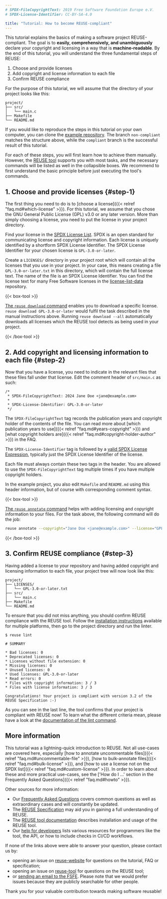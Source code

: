 ```yaml
---
# SPDX-FileCopyrightText: 2019 Free Software Foundation Europe e.V.
# SPDX-License-Identifier: CC-BY-SA-4.0

title: "Tutorial: How to become REUSE-compliant"
---
```


<!-- REUSE-IgnoreStart -->

This tutorial explains the basics of making a software project REUSE-compliant.
The goal is to **easily, comprehensively, and unambiguously** declare your
copyright and licensing in a way that is **machine-readable**. By the end of
this tutorial, you will understand the three fundamental steps of REUSE:

1. Choose and provide licenses
2. Add copyright and license information to each file
3. Confirm REUSE compliance

For the purpose of this tutorial, we will assume that the directory of your
project looks like this:

```
project/
├── src/
│   └── main.c
├── Makefile
└── README.md
```

If you would like to reproduce the steps in this tutorial on your own computer,
you can clone the [example
repository](https://codeberg.org/fsfe/reuse-tutorial-example). The branch
`non-compliant` matches the structure above, while the `compliant` branch is the
successful result of this tutorial.

For each of these steps, you will first learn how to achieve them manually.
However, the [REUSE tool](https://github.com/fsfe/reuse-tool) supports
you with most tasks, and the necessary commands will be listed as well in the
collapsible boxes. We recommend to first understand the basic principle before
just executing the tool's commands.

## 1. Choose and provide licenses {#step-1}

The first thing you need to do is to [choose a license]({{< relref
"faq.md#which-license" >}}). For this tutorial, we assume that you chose the GNU
General Public License (GPL) v3.0 or any later version. More than simply
choosing a license, you need to put the license in your project directory.

Find your license in the [SPDX License List](https://spdx.org/licenses/). SPDX
is an open standard for communicating license and copyright information. Each
license is uniquely identified by a shortform SPDX License Identifier. The SPDX
License Identifier for your chosen license is `GPL-3.0-or-later`.

Create a `LICENSES/` directory in your project root which will contain all the
licenses that you use in your project. In your case, this means creating a file
`GPL-3.0-or-later.txt` in this directory, which will contain the full license
text. The name of the file is an SPDX License Identifier. You can find the
license text for many Free Software licenses in the
[license-list-data](https://github.com/spdx/license-list-data/tree/master/text)
repository.

{{< box-tool >}}

[The `reuse download`
command](https://reuse.readthedocs.io/en/stable/man/reuse-download.html) enables
you to download a specific license. `reuse download GPL-3.0-or-later` would
fulfil the task described in the manual instructions above. Running `reuse
download --all` automatically downloads all licenses which the REUSE tool
detects as being used in your project.

{{< /box-tool >}}

## 2. Add copyright and licensing information to each file {#step-2}

Now that you have a license, you need to indicate in the relevant files that
these files fall under that license. Edit the comment header of
`src/main.c` as such:

```
/*
 * SPDX-FileCopyrightText: 2024 Jane Doe <jane@example.com>
 *
 * SPDX-License-Identifier: GPL-3.0-or-later
 */
```

The `SPDX-FileCopyrightText` tag records the publication years and copyright
holder of the contents of the file. You can read more about [which publication
years to use]({{< relref "faq.md#years-copyright" >}}) and [what copyright
holders are]({{< relref "faq.md#copyright-holder-author" >}}) in the FAQ.

The `SPDX-License-Identifier` tag is followed by a [valid SPDX License
Expression](https://spdx.org/specifications), typically just the SPDX
License Identifier of the license.

Each file must always contain these two tags in the header. You are allowed to
use the `SPDX-FileCopyrightText` tag multiple times if you have multiple
copyright holders.

In the example project, you also edit `Makefile` and `README.md` using this
header information, but of course with corresponding comment syntax.

{{< box-tool >}}


[The `reuse annotate`
command](https://reuse.readthedocs.io/en/stable/man/reuse-annotate.html) helps
with adding licensing and copyright information to your files. For the task
above, the following command will do the job:

```bash
reuse annotate --copyright="Jane Doe <jane@example.com>" --license="GPL-3.0-or-later" src/main.c Makefile README.md
```

{{< /box-tool >}}

## 3. Confirm REUSE compliance {#step-3}

Having added a license to your repository and having added copyright and
licensing information to each file, your project tree will now look like this:

```
project/
├── LICENSES/
│   └── GPL-3.0-or-later.txt
├── src/
│   └── main.c
├── Makefile
└── README.md
```

To ensure that you did not miss anything, you should confirm REUSE compliance
with the REUSE tool. Follow the [installation
instructions](https://reuse.readthedocs.io/en/latest/readme.html#install)
available for multiple platforms, then go to the project directory and run the
linter.

```
$ reuse lint

# SUMMARY

* Bad licenses: 0
* Deprecated licenses: 0
* Licenses without file extension: 0
* Missing licenses: 0
* Unused licenses: 0
* Used licenses: GPL-3.0-or-later
* Read errors: 0
* Files with copyright information: 3 / 3
* Files with license information: 3 / 3

Congratulations! Your project is compliant with version 3.2 of the REUSE Specification :-)
```

As you can see in the last line, the tool confirms that your project is
compliant with REUSE now! To learn what the different criteria mean, please have
a look at the [documentation of the lint
command](https://reuse.readthedocs.io/en/stable/man/reuse-lint.html).

## More information

This tutorial was a lightning-quick introduction to REUSE. Not all use-cases are
covered here, especially [how to annotate uncommentable files]({{< relref
"faq.md#uncommentable-file" >}}), [how to bulk-annotate files]({{< relref
"faq.md#bulk-license" >}}), and [how to use a license not on the SPDX list]({{<
relref "faq.md#custom-license" >}}). In order to learn about these and more
practical use-cases, see the ['How do I ...' section in the Frequently Asked
Questions]({{< relref "faq.md#howto" >}}).

Other sources for more information:

- Our [Frequently Asked Questions](https://reuse.software/faq) covers common
  questions as well as extraordinary cases and will constantly be updated.
- The [REUSE Specification](https://reuse.software/spec) may aid you in gaining
  a full understanding of REUSE.
- The [REUSE tool documentation](https://reuse.readthedocs.io/) describes
  installation and usage of the REUSE tool.
- Our [help for developers](https://reuse.software/dev/) lists various
  resources for programmers like the tool, the API, or how to include
  checks in CI/CD workflows.

If none of the links above were able to answer your question, please contact us
by:

- opening an issue on [reuse-website](https://github.com/fsfe/reuse-website) for
  questions on the tutorial, FAQ or specification;
- opening an issue on [reuse-tool](https://github.com/fsfe/reuse-tool) for
  questions on the REUSE tool;
- or [sending an email to the FSFE](https://fsfe.org/about/contact.html). Please note that
  we would prefer issues because they are publicly searchable for other people.

Thank you for your valuable contribution towards making software reusable!

<!-- REUSE-IgnoreEnd -->
